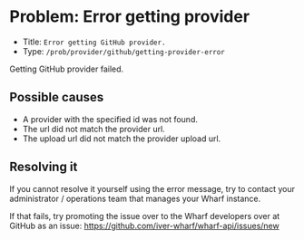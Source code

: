 # Problem: Error getting provider

<!-- panels:start -->

<!-- div:right-panel -->

- Title: `Error getting GitHub provider.`
- Type: `/prob/provider/github/getting-provider-error`

<!-- div:left-panel -->

Getting GitHub provider failed.

<!-- panels:end -->

## Possible causes

<!-- panels:start -->

- A provider with the specified id was not found.
- The url did not match the provider url.
- The upload url did not match the provider upload url.

<!-- panels:end -->

## Resolving it

If you cannot resolve it yourself using the error message, try to contact your
administrator / operations team that manages your Wharf instance.

If that fails, try promoting the issue over to the Wharf developers over at
GitHub as an issue: <https://github.com/iver-wharf/wharf-api/issues/new>
